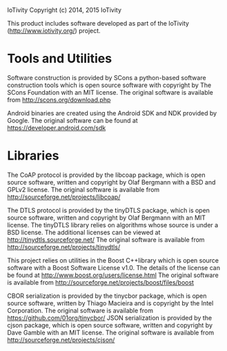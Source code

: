 IoTivity
Copyright (c) 2014, 2015 IoTivity

This product includes software developed as part of
the IoTivity (http://www.iotivity.org/) project.

Tools and Utilities
===================

Software construction is provided by SCons a python-based software
construction tools which is open source software with copyright
by The SCons Foundation with an MIT license. The original software
is available from
  http://scons.org/download.php

Android binaries are created using the Android SDK and NDK provided
by Google. The original software can be found at
  https://developer.android.com/sdk

Libraries
=========

The CoAP protocol is provided by the libcoap package,
which is open source software, written and copyright by Olaf Bergmann
with a BSD and GPLv2 license. The original software is available from
  http://sourceforge.net/projects/libcoap/

The DTLS protocol is provided by the tinyDTLS package,
which is open source software, written and copyright by Olaf Bergmann
with an MIT license. The tinyDTLS library relies on algorithms whose
source is under a BSD license. The additional licenses can be viewed at
  http://tinydtls.sourceforge.net/
The original software is available from
  http://sourceforge.net/projects/tinydtls/

This project relies on utilities in the Boost C++library which is open
source software with a Boost Software License v1.0. The details of the
license can be found at
  http://www.boost.org/users/license.html
The original software is available from
  http://sourceforge.net/projects/boost/files/boost

CBOR serialization is provided by the tinycbor package,
which is open source software, written by Thiago Macieira and is
copyright by the Intel Corporation.  The original software is available
from
  https://github.com/01org/tinycbor/
JSON serialization is provided by the cjson package,
which is open source software, written and copyright by Dave Gamble
with an MIT license. The original software is available from
  http://sourceforge.net/projects/cjson/

